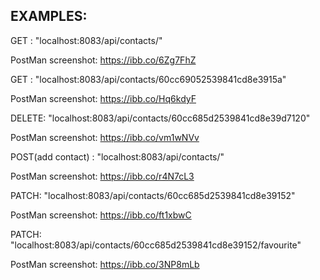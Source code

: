 ## EXAMPLES:

GET : "localhost:8083/api/contacts/"

PostMan screenshot: https://ibb.co/6Zg7FhZ

GET : "localhost:8083/api/contacts/60cc69052539841cd8e3915a"

PostMan screenshot: https://ibb.co/Hq6kdyF

DELETE: "localhost:8083/api/contacts/60cc685d2539841cd8e39d7120"

PostMan screenshot: https://ibb.co/vm1wNVv

POST(add contact) : "localhost:8083/api/contacts/"

PostMan screenshot: https://ibb.co/r4N7cL3

PATCH: "localhost:8083/api/contacts/60cc685d2539841cd8e39152"

PostMan screenshot: https://ibb.co/ft1xbwC

PATCH: "localhost:8083/api/contacts/60cc685d2539841cd8e39152/favourite"

PostMan screenshot: https://ibb.co/3NP8mLb
